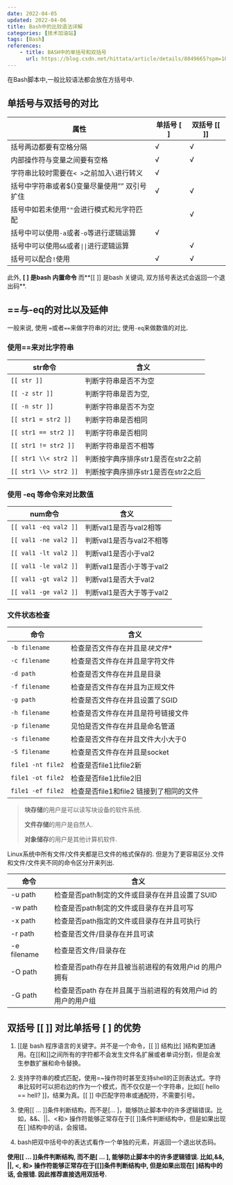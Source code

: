 ```yaml
---
date: 2022-04-05
updated: 2022-04-06
title: Bash中的比较语法详解
categories: [技术加油站]
tags: [Bash]
references:
    - title: BASH中的单括号和双括号
      url: https://blog.csdn.net/hittata/article/details/8049665?spm=1001.2101.3001.6661.1&utm_medium=distribute.pc_relevant_t0.none-task-blog-2%7Edefault%7ECTRLIST%7ERate-1.pc_relevant_paycolumn_v3&depth_1-utm_source=distribute.pc_relevant_t0.none-task-blog-2%7Edefault%7ECTRLIST%7ERate-1.pc_relevant_paycolumn_v3&utm_relevant_index=1
---
```


在Bash脚本中,一般比较语法都会放在方括号中.

<!-- more -->

## 单括号与双括号的对比

| 属性                                         | 单括号 [ ] | 双括号 [[ ]] |
| -------------------------------------------- | ---------- | ------------ |
| 括号两边都要有空格分隔                       | √          | √            |
| 内部操作符与变量之间要有空格                 | √          | √            |
| 字符串比较时需要在`< >`之前加入`\`进行转义   | √          |              |
| 括号中字符串或者${}变量尽量使用”” 双引号扩住 | √          | √            |
| 括号中如若未使用`""`会进行模式和元字符匹配   |            | √            |
| 括号中可以使用`-a`或者`-o`等进行逻辑运算     | √          |              |
| 括号中可以使用`&&`或者`\|\|`进行逻辑运算          |            | √            |
| 括号可以配合`!`使用                          | √          | √            |

此外, **[ ] 是bash 内置命令** 而**[[ ]] 是bash  关键词, 双方括号表达式会返回一个退出码**.

## ==与-eq的对比以及延伸

一般来说, 使用 `=`或者`==`来做字符串的对比; 使用`-eq`来做数值的对比.

### 使用==来对比字符串

| str命令               | 含义                               |
| --------------------- | ---------------------------------- |
| `[[ str ]]`           | 判断字符串是否不为空               |
| `[[ -z str ]]`        | 判断字符串是否为空,                |
| `[[ -n str ]]`        | 判断字符串是否不为空               |
| `[[ str1 = str2 ]]`   | 判断字符串是否相同                 |
| `[[ str1 == str2 ]]`  | 判断字符串是否相同                 |
| `[[ str1 != str2 ]]`  | 判断字符串是否不相等               |
| `[[ str1 \\< str2 ]]` | 判断按字典序排序str1是否在str2之前 |
| `[[ str1 \\> str2 ]]` | 判断按字典序排序str1是否在str2之后 |

### 使用 -eq 等命令来对比数值

| num命令               | 含义                     |
| --------------------- | ------------------------ |
| `[[ val1 -eq val2 ]]` | 判断val1是否与val2相等   |
| `[[ val1 -ne val2 ]]` | 判断val1是否与val2不相等 |
| `[[ val1 -lt val2 ]]` | 判断val1是否小于val2     |
| `[[ val1 -le val2 ]]` | 判断val1是否小于等于val2 |
| `[[ val1 -gt val2 ]]` | 判断val1是否大于val2     |
| `[[ val1 -ge val2 ]]` | 判断val1是否大于等于val2 |

### 文件状态检查

| 命令              | 含义                                    |
| ----------------- | --------------------------------------- |
| `-b filename`     | 检查是否文件存在并且是*块文件*\*        |
| `-c filename`     | 检查是否文件存在并且是字符文件          |
| `-d path`         | 检查是否文件存在并且是目录              |
| `-f filename`     | 检查是否文件存在并且为正规文件          |
| `-g path`         | 检查是否文件存在并且设置了SGID          |
| `-h filename`     | 检查是否文件存在并且是符号链接文件      |
| `-p filename`     | 见怕是否文件存在并且是命名管道          |
| `-s filename`     | 检查是否文件存在并且文件大小大于0       |
| `-S filename`     | 检查是否文件存在并且是socket            |
| `file1 -nt file2` | 检查是否file1比file2新                  |
| `file1 -ot file2` | 检查是否file1比file2旧                  |
| `file1 -ef file2` | 检查是否file1和file2 链接到了相同的文件 |

> **块存储**的用户是可以读写块设备的软件系统.
>
> **文件存储**的用户是自然人.
>
> **对象储存**的用户是其他计算机软件.

Linux系统中所有文件/文件夹都是已文件的格式保存的. 但是为了更容易区分.文件和文件/文件夹不同的命令区分开来列出.

| 命令    | 含义                                                         |
| ------- | ------------------------------------------------------------ |
| -u path | 检查是否path制定的文件或目录存在并且设置了SUID               |
| -w path | 检查是否path制定的文件或目录存在并且可写                     |
| -x path | 检查是否path指定的文件或目录存在并且可执行                   |
| -r path         | 检查是否文件/目录存在并且可读           |
| -e filename     | 检查是否文件/目录存在                   |
| -O path | 检查是否path存在并且被当前进程的有效用户id 的用户拥有        |
| -G path | 检查是否path 存在并且属于当前进程的有效用户id 的用户的用户组 |

## 双括号 [[ ]] 对比单括号 [ ] 的优势

1. [[是 bash 程序语言的关键字。并不是一个命令，[[ ]] 结构比[ ]结构更加通用。在[[和]]之间所有的字符都不会发生文件名扩展或者单词分割，但是会发生参数扩展和命令替换。

2. 支持字符串的模式匹配，使用=~操作符时甚至支持shell的正则表达式。字符串比较时可以把右边的作为一个模式，而不仅仅是一个字符串，比如[[ hello == hell? ]]，结果为真。[[ ]] 中匹配字符串或通配符，不需要引号。

3. 使用[[ ... ]]条件判断结构，而不是[... ]，能够防止脚本中的许多逻辑错误。比如，&&、||、<和> 操作符能够正常存在于[[ ]]条件判断结构中，但是如果出现在[ ]结构中的话，会报错。

4. bash把双中括号中的表达式看作一个单独的元素，并返回一个退出状态码。

**使用[[ ... ]]条件判断结构, 而不是[ ... ], 能够防止脚本中的许多逻辑错误. 比如,&&, ||, <, 和> 操作符能够正常存在于[[]]条件判断结构中, 但是如果出现在[ ]结构中的话, 会报错. 因此推荐直接选用双括号.**
